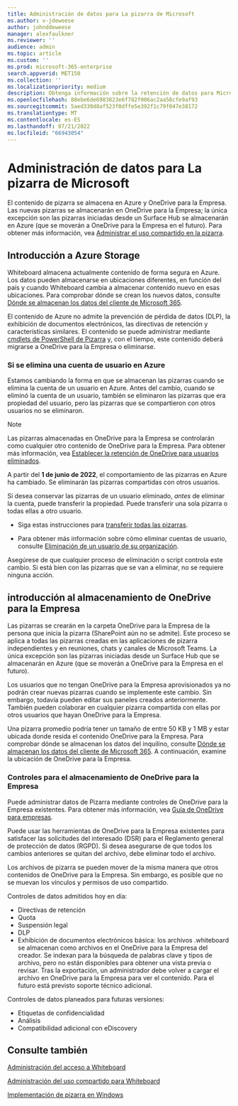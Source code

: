 ```yaml
---
title: Administración de datos para La pizarra de Microsoft
ms.author: v-jdeweese
author: johnddeweese
manager: alexfaulkner
ms.reviewer: ''
audience: admin
ms.topic: article
ms.custom: ''
ms.prod: microsoft-365-enterprise
search.appverid: MET150
ms.collection: ''
ms.localizationpriority: medium
description: Obtenga información sobre la retención de datos para Microsoft Whiteboard en Azure y OneDrive para la Empresa.
ms.openlocfilehash: 88ebe6de6983823e6f782f006ac2aa58cfe9af93
ms.sourcegitcommit: 5aed330d8af523f0dffe5e392f1c79f047e38172
ms.translationtype: MT
ms.contentlocale: es-ES
ms.lasthandoff: 07/21/2022
ms.locfileid: "66943054"
---
```

# <a name="manage-data-for-microsoft-whiteboard"></a>Administración de datos para La pizarra de Microsoft

El contenido de pizarra se almacena en Azure y OneDrive para la Empresa. Las nuevas pizarras se almacenarán en OneDrive para la Empresa; la única excepción son las pizarras iniciadas desde un Surface Hub se almacenarán en Azure (que se moverán a OneDrive para la Empresa en el futuro). Para obtener más información, vea [Administrar el uso compartido en la pizarra](manage-sharing-organizations.md).

## <a name="azure-storage-overview"></a>Introducción a Azure Storage

Whiteboard almacena actualmente contenido de forma segura en Azure. Los datos pueden almacenarse en ubicaciones diferentes, en función del país y cuando Whiteboard cambia a almacenar contenido nuevo en esas ubicaciones. Para comprobar dónde se crean los nuevos datos, consulte [Dónde se almacenan los datos del cliente de Microsoft 365](/microsoft-365/enterprise/o365-data-locations). 

El contenido de Azure no admite la prevención de pérdida de datos (DLP), la exhibición de documentos electrónicos, las directivas de retención y características similares. El contenido se puede administrar mediante [cmdlets de PowerShell de Pizarra](/powershell/module/whiteboard/) y, con el tiempo, este contenido deberá migrarse a OneDrive para la Empresa o eliminarse.

### <a name="if-a-user-account-is-deleted-in-azure"></a>Si se elimina una cuenta de usuario en Azure

Estamos cambiando la forma en que se almacenan las pizarras cuando se elimina la cuenta de un usuario en Azure. Antes del cambio, cuando se eliminó la cuenta de un usuario, también se eliminaron las pizarras que era propiedad del usuario, pero las pizarras que se compartieron con otros usuarios no se eliminaron.

>[!NOTE]
> Las pizarras almacenadas en OneDrive para la Empresa se controlarán como cualquier otro contenido de OneDrive para la Empresa. Para obtener más información, vea [Establecer la retención de OneDrive para usuarios eliminados](/onedrive/set-retention).

A partir del **1 de junio de 2022**, el comportamiento de las pizarras en Azure ha cambiado. Se eliminarán las pizarras compartidas con otros usuarios.

Si desea conservar las pizarras de un usuario eliminado, *antes* de eliminar la cuenta, puede transferir la propiedad. Puede transferir una sola pizarra o todas ellas a otro usuario. 

- Siga estas instrucciones para [transferir todas las pizarras](/powershell/module/whiteboard/invoke-transferallwhiteboards).

- Para obtener más información sobre cómo eliminar cuentas de usuario, consulte [Eliminación de un usuario de su organización](/microsoft-365/admin/add-users/delete-a-user).

Asegúrese de que cualquier proceso de eliminación o script controla este cambio. Si está bien con las pizarras que se van a eliminar, no se requiere ninguna acción. 

## <a name="onedrive-for-business-storage-overview"></a>introducción al almacenamiento de OneDrive para la Empresa

Las pizarras se crearán en la carpeta OneDrive para la Empresa de la persona que inicia la pizarra (SharePoint aún no se admite). Este proceso se aplica a todas las pizarras creadas en las aplicaciones de pizarra independientes y en reuniones, chats y canales de Microsoft Teams. La única excepción son las pizarras iniciadas desde un Surface Hub que se almacenarán en Azure (que se moverán a OneDrive para la Empresa en el futuro).

Los usuarios que no tengan OneDrive para la Empresa aprovisionados ya no podrán crear nuevas pizarras cuando se implemente este cambio. Sin embargo, todavía pueden editar sus paneles creados anteriormente. También pueden colaborar en cualquier pizarra compartida con ellas por otros usuarios que hayan OneDrive para la Empresa.

Una pizarra promedio podría tener un tamaño de entre 50 KB y 1 MB y estar ubicada donde resida el contenido OneDrive para la Empresa. Para comprobar dónde se almacenan los datos del inquilino, consulte [Dónde se almacenan los datos del cliente de Microsoft 365](/microsoft-365/enterprise/o365-data-locations). A continuación, examine la ubicación de OneDrive para la Empresa.

### <a name="controls-for-onedrive-for-business-storage"></a>Controles para el almacenamiento de OneDrive para la Empresa 

Puede administrar datos de Pizarra mediante controles de OneDrive para la Empresa existentes. Para obtener más información, vea [Guía de OneDrive para empresas](/onedrive/plan-onedrive-enterprise).

Puede usar las herramientas de OneDrive para la Empresa existentes para satisfacer las solicitudes del interesado (DSR) para el Reglamento general de protección de datos (RGPD). Si desea asegurarse de que todos los cambios anteriores se quitan del archivo, debe eliminar todo el archivo.

Los archivos de pizarra se pueden mover de la misma manera que otros contenidos de OneDrive para la Empresa. Sin embargo, es posible que no se muevan los vínculos y permisos de uso compartido.

Controles de datos admitidos hoy en día:

- Directivas de retención
- Quota
- Suspensión legal
- DLP
- Exhibición de documentos electrónicos básica: los archivos .whiteboard se almacenan como archivos en el OneDrive para la Empresa del creador. Se indexan para la búsqueda de palabras clave y tipos de archivo, pero no están disponibles para obtener una vista previa o revisar. Tras la exportación, un administrador debe volver a cargar el archivo en OneDrive para la Empresa para ver el contenido. Para el futuro está previsto soporte técnico adicional.

Controles de datos planeados para futuras versiones:

- Etiquetas de confidencialidad
- Análisis
- Compatibilidad adicional con eDiscovery

## <a name="see-also"></a>Consulte también

[Administración del acceso a Whiteboard](manage-whiteboard-access-organizations.md)

[Administración del uso compartido para Whiteboard](manage-sharing-organizations.md)

[Implementación de pizarra en Windows](deploy-on-windows-organizations.md)


